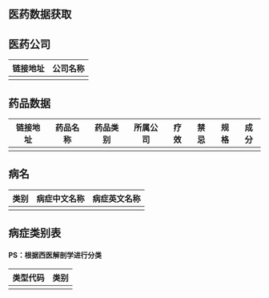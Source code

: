 ## 医药数据获取

## 医药公司

| 链接地址 | 公司名称 |
| -------- | -------- |
|          |          |

## 药品数据

| 链接地址 | 药品名称 | 药品类别 | 所属公司 | 疗效 | 禁忌 | 规格 | 成分 |
| -------- | -------- | -------- | -------- | ---- | ---- | ---- | ---- |
|          |          |          |          |      |      |      |      |

## 病名

| 类别 | 病症中文名称 | 病症英文名称 |
| ---- | ------------ | ------------ |
|      |              |              |

## 病症类别表

#### PS：根据西医解剖学进行分类

| 类型代码 | 类别 |
| -------- | ---- |
|          |      |

